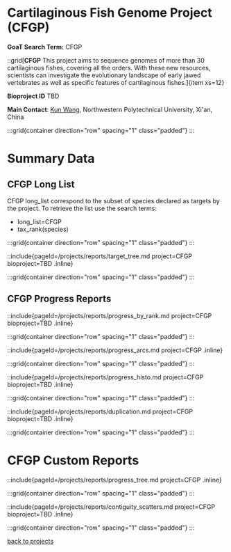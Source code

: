 # Cartilaginous Fish Genome Project (CFGP)

**GoaT Search Term:** CFGP


::grid[**CFGP** This project aims to sequence genomes of more than 30 cartilaginous fishes, covering all the orders. With these new resources, scientists can investigate the evolutionary landscape of early jawed vertebrates as well as specific features of cartilaginous fishes.]{item xs=12}

**Bioproject ID** TBD

**Main Contact**: [Kun Wang](https://teacher.nwpu.edu.cn/m/en/2017010198.html), Northwestern Polytechnical University, Xi'an, China


:::grid{container direction="row" spacing="1" class="padded"}
:::

# Summary Data

## CFGP Long List

CFGP long_list correspond to the subset of species declared as targets by the project. To retrieve the list use the search terms:

- long_list=CFGP
- tax_rank(species)

:::grid{container direction="row" spacing="1" class="padded"}
:::

::include{pageId=/projects/reports/target_tree.md project=CFGP bioproject=TBD .inline}

:::grid{container direction="row" spacing="1" class="padded"}
:::

## CFGP Progress Reports

::include{pageId=/projects/reports/progress_by_rank.md project=CFGP bioproject=TBD .inline}

:::grid{container direction="row" spacing="1" class="padded"}
:::

::include{pageId=/projects/reports/progress_arcs.md project=CFGP .inline}

:::grid{container direction="row" spacing="1" class="padded"}
:::

::include{pageId=/projects/reports/progress_histo.md project=CFGP bioproject=TBD .inline}

:::grid{container direction="row" spacing="1" class="padded"}
:::

::include{pageId=/projects/reports/duplication.md project=CFGP bioproject=TBD .inline}

:::grid{container direction="row" spacing="1" class="padded"}
:::

# CFGP Custom Reports

::include{pageId=/projects/reports/progress_tree.md project=CFGP .inline}

:::grid{container direction="row" spacing="1" class="padded"}
:::

::include{pageId=/projects/reports/contiguity_scatters.md project=CFGP bioproject=TBD .inline}

:::grid{container direction="row" spacing="1" class="padded"}
:::

[back to projects](/projects)



